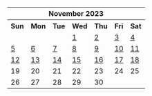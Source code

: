 <table align="center" border="0" cellpadding="0" cellspacing="0" class="month">
 <tr>
  <th class="month" colspan="7">
   November 2023
  </th>
 </tr>
 <tr>
  <th class="sun">
   Sun
  </th>
  <th class="mon">
   Mon
  </th>
  <th class="tue">
   Tue
  </th>
  <th class="wed">
   Wed
  </th>
  <th class="thu">
   Thu
  </th>
  <th class="fri">
   Fri
  </th>
  <th class="sat">
   Sat
  </th>
 </tr>
 <tr>
  <td class="noday">
  </td>
  <td class="noday">
  </td>
  <td class="noday">
  </td>
  <td class="wed">
   <a href="20231101.py">
    1
   </a>
  </td>
  <td class="thu">
   <a href="20231102.py">
    2
   </a>
  </td>
  <td class="fri">
   <a href="20231103.py">
    3
   </a>
  </td>
  <td class="sat">
   <a href="20231104.py">
    4
   </a>
  </td>
 </tr>
 <tr>
  <td class="sun">
   <a href="20231105.py">
    5
   </a>
  </td>
  <td class="mon">
   <a href="20231106.py">
    6
   </a>
  </td>
  <td class="tue">
   <a href="20231107.py">
    7
   </a>
  </td>
  <td class="wed">
   <a href="20231108.py">
    8
   </a>
  </td>
  <td class="thu">
   <a href="20231109.py">
    9
   </a>
  </td>
  <td class="fri">
   <a href="20231110.py">
    10
   </a>
  </td>
  <td class="sat">
   <a href="20231111.py">
    11
   </a>
  </td>
 </tr>
 <tr>
  <td class="sun">
   <a href="20231112.py">
    12
   </a>
  </td>
  <td class="mon">
   <a href="20231113.py">
    13
   </a>
  </td>
  <td class="tue">
   <a href="20231114.py">
    14
   </a>
  </td>
  <td class="wed">
   <a href="20231115.py">
    15
   </a>
  </td>
  <td class="thu">
   <a href="20231116.py">
    16
   </a>
  </td>
  <td class="fri">
   <a href="20231117.py">
    17
   </a>
  </td>
  <td class="sat">
   <a href="20231118.py">
    18
   </a>
  </td>
 </tr>
 <tr>
  <td class="sun">
   19
  </td>
  <td class="mon">
   20
  </td>
  <td class="tue">
   21
  </td>
  <td class="wed">
   22
  </td>
  <td class="thu">
   23
  </td>
  <td class="fri">
   24
  </td>
  <td class="sat">
   25
  </td>
 </tr>
 <tr>
  <td class="sun">
   26
  </td>
  <td class="mon">
   27
  </td>
  <td class="tue">
   28
  </td>
  <td class="wed">
   29
  </td>
  <td class="thu">
   30
  </td>
  <td class="noday">
  </td>
  <td class="noday">
  </td>
 </tr>
</table>
